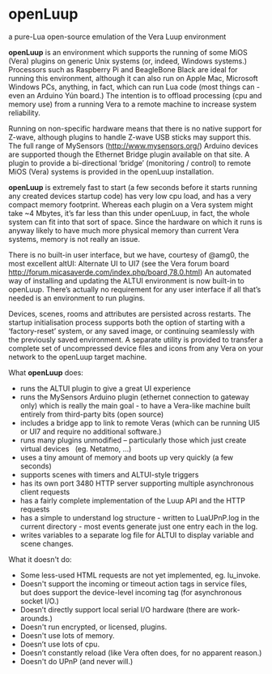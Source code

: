 # openLuup
 a pure-Lua open-source emulation of the Vera Luup environment
 
 **openLuup** is an environment which supports the running of some MiOS (Vera) plugins on generic Unix systems (or, indeed, Windows systems.) Processors such as Raspberry Pi and BeagleBone Black are ideal for running this environment, although it can also run on Apple Mac, Microsoft Windows PCs, anything, in fact, which can run Lua code (most things can - even an Arduino Yún board.) The intention is to offload processing (cpu and memory use) from a running Vera to a remote machine to increase system reliability.

Running on non-specific hardware means that there is no native support for Z-wave, although plugins to handle Z-wave USB sticks may support this. The full range of MySensors (http://www.mysensors.org/) Arduino devices are supported though the Ethernet Bridge plugin available on that site. A plugin to provide a bi-directional ‘bridge’ (monitoring / control) to remote MiOS (Vera) systems is provided in the openLuup installation.

**openLuup** is extremely fast to start (a few seconds before it starts running any created devices startup code) has very low cpu load, and has a very compact memory footprint. Whereas each plugin on a Vera system might take ~4 Mbytes, it’s far less than this under openLuup, in fact, the whole system can fit into that sort of space. Since the hardware on which it runs is anyway likely to have much more physical memory than current Vera systems, memory is not really an issue.

There is no built-in user interface, but we have, courtesy of @amg0, the most excellent altUI: Alternate UI to UI7 (see the Vera forum board http://forum.micasaverde.com/index.php/board,78.0.html) An automated way of installing and updating the ALTUI environment is now built-in to openLuup. There’s actually no requirement for any user interface if all that’s needed is an environment to run plugins.

Devices, scenes, rooms and attributes are persisted across restarts. The startup initialisation process supports both the option of starting with a ‘factory-reset’ system, or any saved image, or continuing seamlessly with the previously saved environment. A separate utility is provided to transfer a complete set of uncompressed device files and icons from any Vera on your network to the openLuup target machine.

What **openLuup** does:

* runs the ALTUI plugin to give a great UI experience
*    runs the MySensors Arduino plugin (ethernet connection to gateway only) which is really the main goal - to have a Vera-like machine built entirely from third-party bits (open source)
*    includes a bridge app to link to remote Veras (which can be running UI5 or UI7 and require no additional software.)
*    runs many plugins unmodified – particularly those which just create virtual devices   (eg. Netatmo, ...)
*    uses a tiny amount of memory and boots up very quickly (a few seconds)
*    supports scenes with timers and ALTUI-style triggers
*    has its own port 3480 HTTP server supporting multiple asynchronous client requests
*    has a fairly complete implementation of the Luup API and the HTTP requests
*    has a simple to understand log structure - written to LuaUPnP.log in the current directory - most events generate just one entry each in the log.
*    writes variables to a separate log file for ALTUI to display variable and scene changes. 


What it doesn't do:

*    Some less-used HTML requests are not yet implemented, eg. lu_invoke.
*    Doesn't support the incoming or timeout action tags in service files,   but does support the device-level incoming tag (for asynchronous socket I/O.)
*    Doesn’t directly support local serial I/O hardware (there are work-arounds.)
*    Doesn't run encrypted, or licensed, plugins.
*    Doesn't use lots of memory.
*    Doesn’t use lots of cpu.
*    Doesn’t constantly reload (like Vera often does, for no apparent reason.)
*    Doesn't do UPnP (and never will.)  

